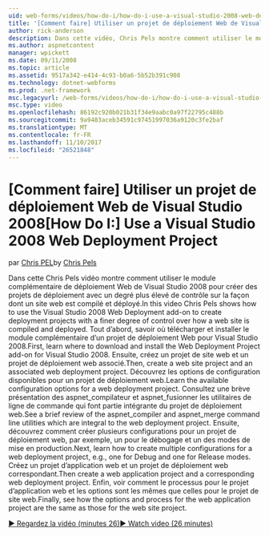 ```yaml
---
uid: web-forms/videos/how-do-i/how-do-i-use-a-visual-studio-2008-web-deployment-project
title: '[Comment faire] Utiliser un projet de déploiement Web de Visual Studio 2008 | Documents Microsoft'
author: rick-anderson
description: Dans cette vidéo, Chris Pels montre comment utiliser le module complémentaire de déploiement Web de Visual Studio 2008 pour créer des projets de déploiement avec un degré plus élevé de contrôle sur la façon...
ms.author: aspnetcontent
manager: wpickett
ms.date: 09/11/2008
ms.topic: article
ms.assetid: 9517a342-e414-4c93-b0a6-5b52b391c908
ms.technology: dotnet-webforms
ms.prod: .net-framework
msc.legacyurl: /web-forms/videos/how-do-i/how-do-i-use-a-visual-studio-2008-web-deployment-project
msc.type: video
ms.openlocfilehash: 86192c920b021b31f34e9aabc0a97f22795c488b
ms.sourcegitcommit: 9a9483aceb34591c97451997036a9120c3fe2baf
ms.translationtype: MT
ms.contentlocale: fr-FR
ms.lasthandoff: 11/10/2017
ms.locfileid: "26521848"
---
```

<a name="how-do-i-use-a-visual-studio-2008-web-deployment-project"></a><span data-ttu-id="156ab-103">[Comment faire] Utiliser un projet de déploiement Web de Visual Studio 2008</span><span class="sxs-lookup"><span data-stu-id="156ab-103">[How Do I:] Use a Visual Studio 2008 Web Deployment Project</span></span>
====================
<span data-ttu-id="156ab-104">par [Chris PEL](https://twitter.com/chrispels)</span><span class="sxs-lookup"><span data-stu-id="156ab-104">by [Chris Pels](https://twitter.com/chrispels)</span></span>

<span data-ttu-id="156ab-105">Dans cette Chris Pels vidéo montre comment utiliser le module complémentaire de déploiement Web de Visual Studio 2008 pour créer des projets de déploiement avec un degré plus élevé de contrôle sur la façon dont un site web est compilé et déployé.</span><span class="sxs-lookup"><span data-stu-id="156ab-105">In this video Chris Pels shows how to use the Visual Studio 2008 Web Deployment add-on to create deployment projects with a finer degree of control over how a web site is compiled and deployed.</span></span> <span data-ttu-id="156ab-106">Tout d’abord, savoir où télécharger et installer le module complémentaire d’un projet de déploiement Web pour Visual Studio 2008.</span><span class="sxs-lookup"><span data-stu-id="156ab-106">First, learn where to download and install the Web Deployment Project add-on for Visual Studio 2008.</span></span> <span data-ttu-id="156ab-107">Ensuite, créez un projet de site web et un projet de déploiement web associé.</span><span class="sxs-lookup"><span data-stu-id="156ab-107">Then, create a web site project and an associated web deployment project.</span></span> <span data-ttu-id="156ab-108">Découvrez les options de configuration disponibles pour un projet de déploiement web.</span><span class="sxs-lookup"><span data-stu-id="156ab-108">Learn the available configuration options for a web deployment project.</span></span> <span data-ttu-id="156ab-109">Consultez une brève présentation des aspnet\_compilateur et aspnet\_fusionner les utilitaires de ligne de commande qui font partie intégrante du projet de déploiement web.</span><span class="sxs-lookup"><span data-stu-id="156ab-109">See a brief review of the aspnet\_compiler and aspnet\_merge command line utilities which are integral to the web deployment project.</span></span> <span data-ttu-id="156ab-110">Ensuite, découvrez comment créer plusieurs configurations pour un projet de déploiement web, par exemple, un pour le débogage et un des modes de mise en production.</span><span class="sxs-lookup"><span data-stu-id="156ab-110">Next, learn how to create multiple configurations for a web deployment project, e.g., one for Debug and one for Release modes.</span></span> <span data-ttu-id="156ab-111">Créez un projet d’application web et un projet de déploiement web correspondant.</span><span class="sxs-lookup"><span data-stu-id="156ab-111">Then create a web application project and a corresponding web deployment project.</span></span> <span data-ttu-id="156ab-112">Enfin, voir comment le processus pour le projet d’application web et les options sont les mêmes que celles pour le projet de site web.</span><span class="sxs-lookup"><span data-stu-id="156ab-112">Finally, see how the options and process for the web application project are the same as those for the web site project.</span></span>

[<span data-ttu-id="156ab-113">&#9654; Regardez la vidéo (minutes 26)</span><span class="sxs-lookup"><span data-stu-id="156ab-113">&#9654; Watch video (26 minutes)</span></span>](https://channel9.msdn.com/Blogs/ASP-NET-Site-Videos/how-do-i-use-a-visual-studio-2008-web-deployment-project)
